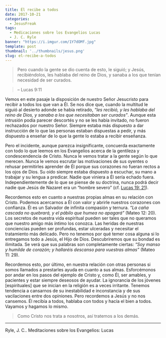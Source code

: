 ```yaml
---
title: Él recibe a todos
date: 2017-10-21
categories:
  - JesusFreak
tags:
  - Medicaciones sobre los Evangelios Lucas
  - J. C. Ryle
banner: "https://i.imgur.com/1Y7dOMf.jpg"
template: post
thumbnail: '../thumbnails/jesus.png'
slug: el-recibe-a-todos
---
```


> Pero cuando la gente se dio cuenta de esto, le siguió; y Jesús, recibiéndolos, les hablaba del reino de Dios, y sanaba a los que tenían necesidad de ser curados.

> – Lucas 9:11

Vemos en este pasaje la disposición de nuestro Señor Jesucristo para recibir a todos los que van a Él. Se nos dice que, cuando la multitud le siguió al desierto adonde se había retirado, _“les recibió, y les hablaba del reino de Dios, y sanaba a los que necesitaban ser curados”_. Aunque esta intrusión podía parecer descortés y no se les había invitado, no fueron rechazados por nuestro Señor. Siempre estaba más dispuesto a dar instrucción de lo que las personas estaban dispuestas a pedir, y más dispuesto a enseñar de lo que la gente lo estaba a recibir enseñanza.

Pero el incidente, aunque parezca insignificante, concuerda exactamente con todo lo que leemos en los Evangelios acerca de la gentileza y condescendencia de Cristo. Nunca le vemos tratar a la gente según lo que merecen. Nunca le vemos escrutar las motivaciones de sus oyentes o rehusar permitirles aprender de Él porque sus corazones no fueran rectos a los ojos de Dios. Su oído siempre estaba dispuesto a escuchar, su mano a trabajar y su lengua a predicar. Nadie que viniera a Él sería echado fuera. Independientemente de lo que se piense de su doctrina, nunca podrá decir nadie que Jesús de Nazaret era un “hombre severo” (cf. [Lucas 19: 21](https://www.biblegateway.com/passage/?search=Lucas+19%3A+21&version=LBLA)).

Recordemos esto en cuanto a nuestras propias almas en su relación con Cristo. Podemos acercarnos a Él con valor y abrirle nuestros corazones con confianza. Él es un Salvador de infinita compasión y ternura. _“La caña cascada no quebrará, y el pábilo que humea no apagará”_ (Mateo 12: 20). Los secretos de nuestra vida espiritual pueden ser tales que no queramos que nuestro amigo más íntimo los conozca. Las heridas de nuestras conciencias pueden ser profundas, estar ulceradas y necesitar el tratamiento más delicado. Pero no tenemos por qué temer cosa alguna si lo entregamos todo a Jesús, el Hijo de Dios. Descubriremos que su bondad es ilimitada. Se verá que sus palabras son completamente ciertas: _“Soy manso y humilde de corazón; y hallaréis descanso para vuestras almas”_ (Mateo 11: 29).

Recordemos esto, por último, en nuestra relación con otras personas si somos llamados a prestarles ayuda en cuanto a sus almas. Esforcémonos por andar en los pasos del ejemplo de Cristo y, como Él, ser amables, y pacientes y estar siempre deseosos de ayudar. La ignorancia de los jóvenes [espirituales] que se inician en la religión es a veces irritante. Tenemos tendencia a cansarnos de su inestabilidad e inconstancia y de sus vacilaciones entre dos opiniones. Pero recordemos a Jesús y no nos cansemos. Él recibía a todos, hablaba con todos y hacía el bien a todos. Vayamos y hagamos lo mismo. 

> Como Cristo nos trata a nosotros, así tratemos a los demás.

* * *

Ryle, J. C.. Meditaciones sobre los Evangelios: Lucas
